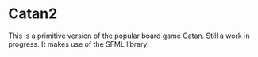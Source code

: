 # Catan2
This is a primitive version of the popular board game Catan. Still a work in progress. It makes use of the SFML library. 

